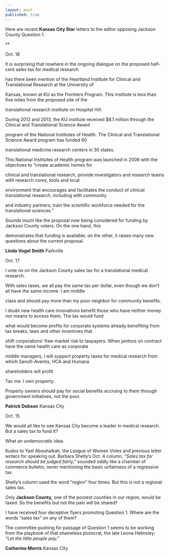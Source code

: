 ```yaml
---
layout: post
published: true
---
```


Here are recent **Kansas City Star** letters to the editor opposing Jackson County Question 1.

**

Oct. 18

It is surprising that nowhere in the ongoing dialogue on the proposed half-cent sales tax for medical research

has there been mention of the Heartland Institute for Clinical and Translational Research at the University of 

Kansas, known at KU as the Frontiers Program. This institute is less than five miles from the proposed site of the

translational research institute on Hospital Hill.

During 2012 and 2013, the KU institute received $8.1 million through the Clinical and Translational Science Award

program of the National Institutes of Health. The Clinical and Translational Science Award program has funded 60

translational medicine research centers in 30 states.

This National Institutes of Health program was launched in 2006 with the objectives to “create academic homes for

clinical and translational research, provide investigators and research teams with research cores, tools and local

environment that encourages and facilitates the conduct of clinical translational research, including with community

and industry partners, train the scientific workforce needed for the translational sciences.”

Sounds much like the proposal now being considered for funding by Jackson County voters. On the one hand, this

demonstrates that funding is available; on the other, it raises many new questions about the current proposal.

**Linda Vogel Smith**
Parkville


Oct. 17

I vote no on the Jackson County sales tax for a translational medical research.

With sales taxes, we all pay the same tax per dollar, even though we don’t all have the same income. I am middle

class and should pay more than my poor neighbor for community benefits.

I doubt new health care innovations benefit those who have neither money nor means to access them. The tax would fund

what would become profits for corporate systems already benefiting from tax breaks, laws and other incentives that

shift corporations’ free-market risk to taxpayers. When janitors on contract have the same health care as corporate

middle managers, I will support property taxes for medical research from which Sanofi-Aventis, HCA and Humana

shareholders will profit.

Tax me. I own property.

Property owners should pay for social benefits accruing to them through government initiatives, not the poor.

**Patrick Dobson**
Kansas City


Oct. 15

We would all like to see Kansas City become a leader in medical research. But a sales tax to fund it?

What an undemocratic idea.

Kudos to Yael Abouhalkah, the League of Women Votes and previous letter writers for speaking out. Barbara Shelly’s Oct. 4 column, _“Sales tax for research should be judged fairly,”_ sounded oddly like a chamber of commerce bulletin, never mentioning the basic unfairness of a regressive tax.

Shelly’s column used the word “region” four times. But this is not a regional sales tax.

Only **Jackson County,** one of the poorest counties in our region, would be taxed. So the benefits but not the pain will be shared?

I have received four deceptive flyers promoting Question 1. Where are the words “sales tax” on any of them?

The committee pushing for passage of Question 1 seems to be working from the playbook of that shameless plutocrat, the late Leona Helmsley: _“Let the little people pay.”_

**Catherine Morris**
Kansas City




